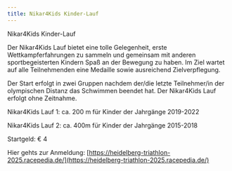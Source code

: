```yaml
---
title: Nikar4Kids Kinder-Lauf
---
```


Nikar4Kids Kinder-Lauf 

Der Nikar4Kids Lauf bietet eine tolle Gelegenheit, erste Wettkampferfahrungen zu sammeln und gemeinsam mit anderen sportbegeisterten Kindern Spaß an der Bewegung zu haben. Im Ziel wartet auf alle Teilnehmenden eine Medaille sowie ausreichend Zielverpflegung. 

Der Start erfolgt in zwei Gruppen nachdem der/die letzte Teilnehmer/in der olympischen Distanz das Schwimmen beendet hat. Der Nikar4Kids Lauf erfolgt ohne Zeitnahme. 

Nikar4Kids Lauf 1: ca. 200 m für Kinder der Jahrgänge 2019-2022 

Nikar4Kids Lauf 2: ca. 400m für Kinder der Jahrgänge 2015-2018 

Startgeld: € 4 

Hier gehts zur Anmeldung: [https://heidelberg-triathlon-2025.racepedia.de/](https://heidelberg-triathlon-2025.racepedia.de/)